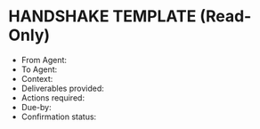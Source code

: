 # HANDSHAKE TEMPLATE (Read-Only)

- From Agent:
- To Agent:
- Context:
- Deliverables provided:
- Actions required:
- Due-by:
- Confirmation status:

